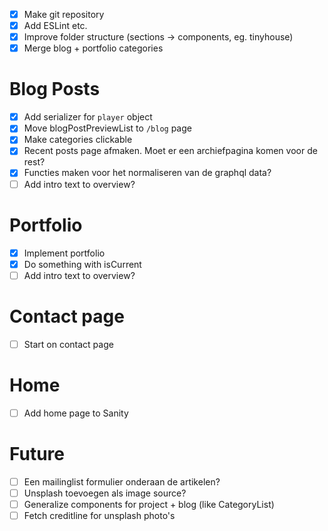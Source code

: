 -   [x] Make git repository
-   [x] Add ESLint etc.
-   [x] Improve folder structure (sections -> components, eg. tinyhouse)
-   [x] Merge blog + portfolio categories

# Blog Posts

-   [x] Add serializer for `player` object
-   [x] Move blogPostPreviewList to `/blog` page
-   [x] Make categories clickable
-   [x] Recent posts page afmaken. Moet er een archiefpagina komen voor de rest?
-   [x] Functies maken voor het normaliseren van de graphql data?
-   [ ] Add intro text to overview?

# Portfolio

-   [x] Implement portfolio
-   [x] Do something with isCurrent
-   [ ] Add intro text to overview?

# Contact page

-   [ ] Start on contact page

# Home

-   [ ] Add home page to Sanity

# Future

-   [ ] Een mailinglist formulier onderaan de artikelen?
-   [ ] Unsplash toevoegen als image source?
-   [ ] Generalize components for project + blog (like CategoryList)
-   [ ] Fetch creditline for unsplash photo's
